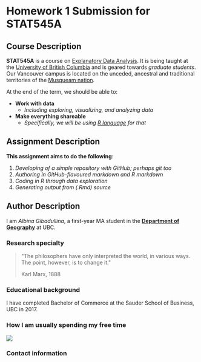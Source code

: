 # Homework 1 Submission for STAT545A

## Course Description

**STAT545A** is a course on <a href="http://stat545.com/">Explanatory Data Analysis</a>. It is being taught at the <a href="https://www.ubc.ca">University of British Columbia</a> and is geared towards *graduate students*. Our Vancouver campus is located on the unceded, ancestral and traditional territories of the <a href="https://www.musqueam.bc.ca/">Musqueam nation</a>. 

At the end of the term, we should be able to:
- **Work with data**
    + *Including exploring, visualizing, and analyzing data*
- **Make everything shareable**
    + *Specifically, we will be using <a href="https://www.r-project.org/">R language</a> for that*

## Assignment Description

**This assignment aims to do the following**:

1. *Developing of a simple repository with GitHub; perhaps git too*
2. *Authoring in GitHub-flavoured markdown and R markdown*
3. *Coding in R through data exploration*
4. *Generating output from (.Rmd) source*

## Author Description
I am *Albina Gibadullina*, a first-year MA student in the <a href="https://www.geog.ubc.ca/">**Department of Geography**</a> at UBC.

### Research specialty

> "The philosophers have only interpreted the world, in various ways. The point, however, is to change it."
>
> Karl Marx, 1888

### Educational background
I have completed Bachelor of Commerce at the Sauder School of Business, UBC in 2017.

### How I am usually spending my free time

![](https://media.giphy.com/media/IW7oZF4MGJsfS/giphy.gif)

### Contact information
